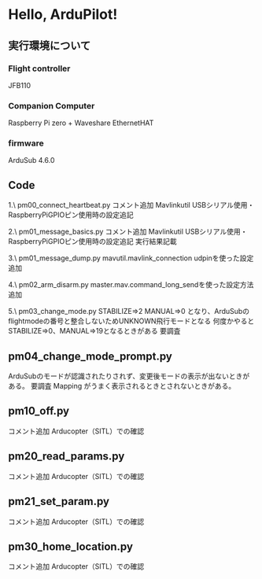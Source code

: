 # Hello, ArduPilot!


## 実行環境について
### Flight controller
JFB110
### Companion Computer
Raspberry Pi zero + Waveshare EthernetHAT
### firmware
ArduSub 4.6.0



## Code 
1.\ pm00_connect_heartbeat.py
コメント追加
Mavlinkutil USBシリアル使用・RaspberryPiGPIOピン使用時の設定追記

2.\ pm01_message_basics.py
コメント追加
Mavlinkutil USBシリアル使用・RaspberryPiGPIOピン使用時の設定追記
実行結果記載

3.\ pm01_message_dump.py
mavutil.mavlink_connection udpinを使った設定追加

4.\ pm02_arm_disarm.py
master.mav.command_long_sendを使った設定方法追加

5.\ pm03_change_mode.py
STABILIZE⇒2
MANUAL⇒0
となり、ArduSubのflightmodeの番号と整合しないためUNKNOWN飛行モードとなる
何度かやるとSTABILIZE⇒0、MANUAL⇒19となるときがある
要調査

## pm04_change_mode_prompt.py
ArduSubのモードが認識されたりされず、変更後モードの表示が出ないときがある。
要調査
Mapping がうまく表示されるときとされないときがある。

## pm10_off.py
コメント追加
Arducopter（SITL）での確認

## pm20_read_params.py
コメント追加
Arducopter（SITL）での確認

## pm21_set_param.py
コメント追加
Arducopter（SITL）での確認

## pm30_home_location.py
コメント追加
Arducopter（SITL）での確認




